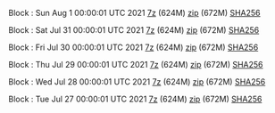 Block : Sun Aug  1 00:00:01 UTC 2021 [7z](https://transfer.sh/tf/bootstrap.dat.20210801.7z) (624M) [zip](https://transfer.sh/1e442xM/bootstrap.dat.20210801.zip) (672M) [SHA256](https://transfer.sh/13Ni653/sha256.txt)

Block : Sat Jul 31 00:00:01 UTC 2021 [7z](https://transfer.sh/1q2CjMh/bootstrap.dat.20210731.7z) (624M) [zip](https://transfer.sh/1jgDhhT/bootstrap.dat.20210731.zip) (672M) [SHA256](https://transfer.sh/1U6Frus/sha256.txt)

Block : Fri Jul 30 00:00:01 UTC 2021 [7z](https://transfer.sh/1cUq9Z8/bootstrap.dat.20210730.7z) (624M) [zip](https://transfer.sh/Fl4/bootstrap.dat.20210730.zip) (672M) [SHA256](https://transfer.sh/1hgjNx8/sha256.txt)

Block : Thu Jul 29 00:00:01 UTC 2021 [7z](https://transfer.sh/1eUgTup/bootstrap.dat.20210729.7z) (624M) [zip](https://transfer.sh/1guKlRz/bootstrap.dat.20210729.zip) (672M) [SHA256](https://transfer.sh/11ScmVh/sha256.txt)

Block : Wed Jul 28 00:00:01 UTC 2021 [7z](https://transfer.sh/wz/bootstrap.dat.20210728.7z) (624M) [zip](https://transfer.sh/1DMsUW1/bootstrap.dat.20210728.zip) (672M) [SHA256](https://transfer.sh/1rvMmwq/sha256.txt)

Block : Tue Jul 27 00:00:01 UTC 2021 [7z](https://transfer.sh/1ymJE2x/bootstrap.dat.20210727.7z) (624M) [zip](https://transfer.sh/1TVnN5J/bootstrap.dat.20210727.zip) (672M) [SHA256](https://transfer.sh/1l6qIQJ/sha256.txt)
